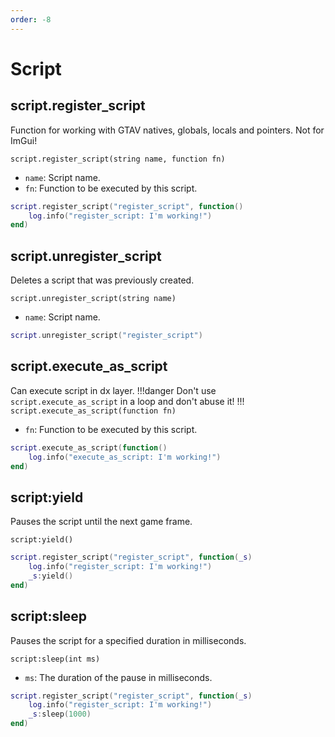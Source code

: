 ```yaml
---
order: -8
---
```


# Script

## script.register_script
Function for working with GTAV natives, globals, locals and pointers. Not for ImGui!

`script.register_script(string name, function fn)`
* `name`: Script name.
* `fn`: Function to be executed by this script.
```lua
script.register_script("register_script", function() 
    log.info("register_script: I'm working!")
end)
```

## script.unregister_script
Deletes a script that was previously created.

`script.unregister_script(string name)`
* `name`: Script name.
```lua
script.unregister_script("register_script")
```

## script.execute_as_script
Can execute script in dx layer.
!!!danger
Don't use `script.execute_as_script` in a loop and don't abuse it!
!!!
`script.execute_as_script(function fn)`
* `fn`: Function to be executed by this script.
```lua
script.execute_as_script(function()
    log.info("execute_as_script: I'm working!")
end)
```

## script:yield
Pauses the script until the next game frame.

`script:yield()`
```lua
script.register_script("register_script", function(_s) 
    log.info("register_script: I'm working!")
    _s:yield()
end)
```

## script:sleep
Pauses the script for a specified duration in milliseconds.

`script:sleep(int ms)`
* `ms`: The duration of the pause in milliseconds.
```lua
script.register_script("register_script", function(_s) 
    log.info("register_script: I'm working!")
    _s:sleep(1000)
end)
```